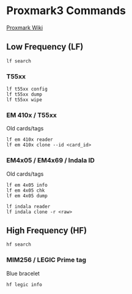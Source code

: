 # Proxmark3 Commands

[Proxmark Wiki](https://github.com/Proxmark/proxmark3/wiki)

## Low Frequency (LF)
```
lf search
```

### T55xx
```
lf t55xx config
lf t55xx dump
lf t55xx wipe
```

### EM 410x / T55xx
Old cards/tags
```
lf em 410x reader
lf em 410x clone --id <card_id>
```

### EM4x05 / EM4x69 / Indala ID
Old cards/tags
```
lf em 4x05 info
lf em 4x05 chk
lf em 4x05 dump

lf indala reader
lf indala clone -r <raw>
```

## High  Frequency (HF)
```
hf search
```

### MIM256 / LEGIC Prime tag
Blue bracelet
```
hf legic info
```
